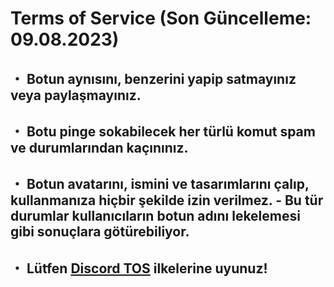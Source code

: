 # Terms of Service (Son Güncelleme: 09.08.2023)
## ・ Botun aynısını, benzerini yapip satmayınız veya paylaşmayınız.
## ・ Botu pinge sokabilecek her türlü komut spam ve durumlarından kaçınınız.
## ・ Botun avatarını, ismini ve tasarımlarını çalıp, kullanmanıza hiçbir şekilde izin verilmez. - Bu tür durumlar kullanıcıların botun adını lekelemesi gibi sonuçlara götürebiliyor.
## ・ Lütfen [Discord TOS](https://discord.com/terms) ilkelerine uyunuz!
